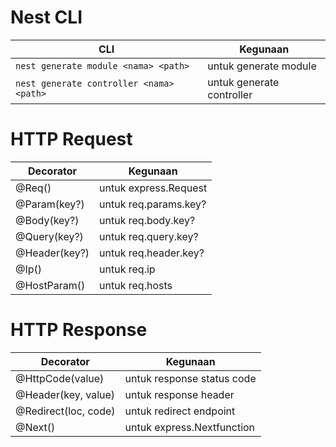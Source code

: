 # Nest CLI
  | CLI           | Kegunaan |
  |---------------|----------|
  | `nest generate module <nama> <path>`     | untuk generate module |
  | `nest generate controller <nama> <path>` | untuk generate controller |

# HTTP Request
  | Decorator     | Kegunaan |
  |---------------|----------|
  | @Req()        | untuk express.Request |
  | @Param(key?)  | untuk req.params.key? |
  | @Body(key?)   | untuk req.body.key?   |
  | @Query(key?)  | untuk req.query.key?  |
  | @Header(key?) | untuk req.header.key? |
  | @Ip()         | untuk req.ip          |
  | @HostParam()  | untuk req.hosts       |

# HTTP Response
  | Decorator             | Kegunaan |
  |-----------------------|----------|
  | @HttpCode(value)      | untuk response status code  |
  | @Header(key, value)   | untuk response header       |
  | @Redirect(loc, code)  | untuk redirect endpoint     |
  | @Next()               | untuk express.Nextfunction  |
